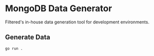 # MongoDB Data Generator

Filtered's in-house data generation tool for development environments.

## Generate Data

```sh
go run .
```
